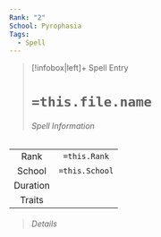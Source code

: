 ```yaml
---
Rank: "2"
School: Pyrophasia
Tags:
  - Spell
---
```

> [!infobox|left]+ Spell Entry
> # `=this.file.name`
> ###### Spell Information
|        |                |
|:------:|:--------------:|
|  Rank  |  `=this.Rank`  |
| School | `=this.School` |
|  Duration     |                |
| Traits |                |
> ###### *Details*
